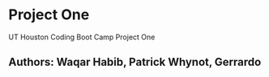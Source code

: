 # Project One
UT Houston Coding Boot Camp Project One

## Authors: Waqar Habib, Patrick Whynot, Gerrardo
